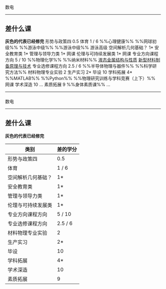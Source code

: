 #### 
#### 
数电

---
## 差什么课
**灰色的代表已经修完**
形势与政策四 0.5
体育 1 / 6
    %%心理健康%%
    %%网球初级%%
    %%游泳中级%%
    %%游泳中级%%
    游泳高级
空间解析几何基础？ 1\*
安全教育类 1\*
管理与领导力类 1\*
    网课
伦理与可持续发展类 1\*
    网课
专业方向课程方向 5 / 10
    %%物理化学%%
    %%纳米材料%%
    [液态金属结构与性质](https://jwxt.nwpu.edu.cn/student/for-std/lesson-search/info/44098?REDIRECT_URL=%2Ffor-std%2Flesson-search%2Findex%2F279181%3FcourseCodeLike%3DU11M11009%26bizTypeAssoc%3D1)
    [新型材料制备原理与技术](https://jwxt.nwpu.edu.cn/student/for-std/lesson-search/info/59344?REDIRECT_URL=%2Ffor-std%2Flesson-search%2Findex%2F279181%3FcourseCodeLike%3DUPTM11020%26bizTypeAssoc%3D1)
专业选修课程方向 2.5 / 6
    %%半导体物理与器件%%
    %%科学研究方法%%
材料物理专业实验 2
生产实习 2\*
毕设 10
学科拓展 4\*
    %%MATLAB%%
    %%Python%%
    %%物理研究训练与学科竞赛（上下）%%
    网课
学术深造 10
    ...
素质拓展 9
    %%身体素质课%%
    ...

___
#### 
#### 
数电

---
## 差什么课
**灰色的代表已经修完**

类别 | 差的学分
--- | ---
形势与政策四 | 0.5
体育 | 1 / 6
空间解析几何基础？| 1\*
安全教育类 |1\*
管理与领导力类 |1\*
伦理与可持续发展类| 1\*
专业方向课程方向 |5 / 10
专业选修课程方向 |2.5 / 6
材料物理专业实验 |2
生产实习 |2\*
毕设 |10
学科拓展 |4\*
学术深造 |10
素质拓展 |9
